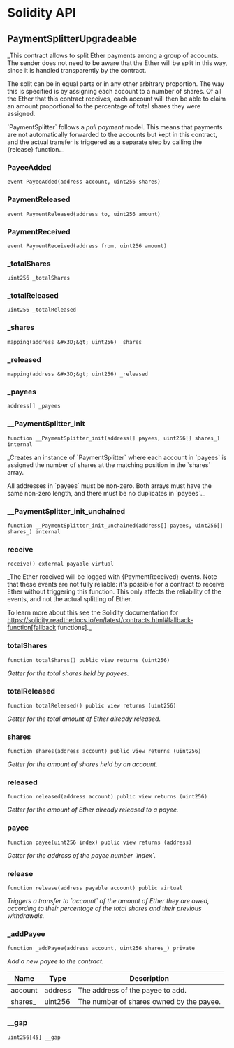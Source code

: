 # Solidity API

## PaymentSplitterUpgradeable

_This contract allows to split Ether payments among a group of accounts. The sender does not need to be aware
that the Ether will be split in this way, since it is handled transparently by the contract.

The split can be in equal parts or in any other arbitrary proportion. The way this is specified is by assigning each
account to a number of shares. Of all the Ether that this contract receives, each account will then be able to claim
an amount proportional to the percentage of total shares they were assigned.

&#x60;PaymentSplitter&#x60; follows a _pull payment_ model. This means that payments are not automatically forwarded to the
accounts but kept in this contract, and the actual transfer is triggered as a separate step by calling the {release}
function._

### PayeeAdded

```solidity
event PayeeAdded(address account, uint256 shares)
```

### PaymentReleased

```solidity
event PaymentReleased(address to, uint256 amount)
```

### PaymentReceived

```solidity
event PaymentReceived(address from, uint256 amount)
```

### _totalShares

```solidity
uint256 _totalShares
```

### _totalReleased

```solidity
uint256 _totalReleased
```

### _shares

```solidity
mapping(address &#x3D;&gt; uint256) _shares
```

### _released

```solidity
mapping(address &#x3D;&gt; uint256) _released
```

### _payees

```solidity
address[] _payees
```

### __PaymentSplitter_init

```solidity
function __PaymentSplitter_init(address[] payees, uint256[] shares_) internal
```

_Creates an instance of &#x60;PaymentSplitter&#x60; where each account in &#x60;payees&#x60; is assigned the number of shares at
the matching position in the &#x60;shares&#x60; array.

All addresses in &#x60;payees&#x60; must be non-zero. Both arrays must have the same non-zero length, and there must be no
duplicates in &#x60;payees&#x60;._

### __PaymentSplitter_init_unchained

```solidity
function __PaymentSplitter_init_unchained(address[] payees, uint256[] shares_) internal
```

### receive

```solidity
receive() external payable virtual
```

_The Ether received will be logged with {PaymentReceived} events. Note that these events are not fully
reliable: it&#x27;s possible for a contract to receive Ether without triggering this function. This only affects the
reliability of the events, and not the actual splitting of Ether.

To learn more about this see the Solidity documentation for
https://solidity.readthedocs.io/en/latest/contracts.html#fallback-function[fallback
functions]._

### totalShares

```solidity
function totalShares() public view returns (uint256)
```

_Getter for the total shares held by payees._

### totalReleased

```solidity
function totalReleased() public view returns (uint256)
```

_Getter for the total amount of Ether already released._

### shares

```solidity
function shares(address account) public view returns (uint256)
```

_Getter for the amount of shares held by an account._

### released

```solidity
function released(address account) public view returns (uint256)
```

_Getter for the amount of Ether already released to a payee._

### payee

```solidity
function payee(uint256 index) public view returns (address)
```

_Getter for the address of the payee number &#x60;index&#x60;._

### release

```solidity
function release(address payable account) public virtual
```

_Triggers a transfer to &#x60;account&#x60; of the amount of Ether they are owed, according to their percentage of the
total shares and their previous withdrawals._

### _addPayee

```solidity
function _addPayee(address account, uint256 shares_) private
```

_Add a new payee to the contract._

| Name | Type | Description |
| ---- | ---- | ----------- |
| account | address | The address of the payee to add. |
| shares_ | uint256 | The number of shares owned by the payee. |

### __gap

```solidity
uint256[45] __gap
```

